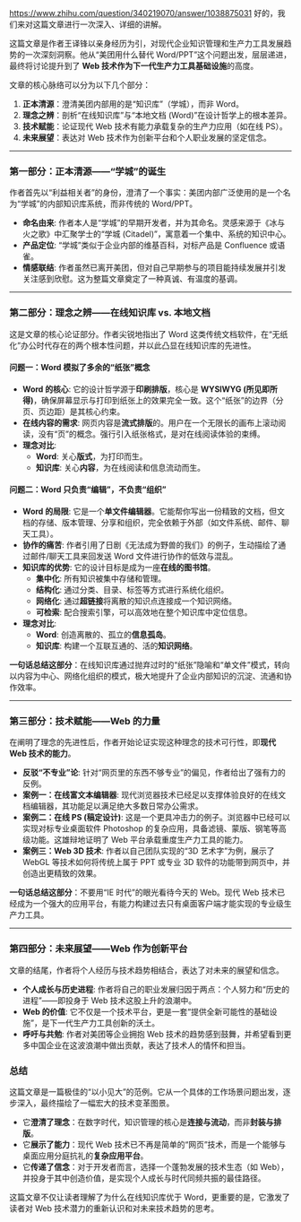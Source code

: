 https://www.zhihu.com/question/340219070/answer/1038875031
好的，我们来对这篇文章进行一次深入、详细的讲解。

这篇文章是作者王译锋以亲身经历为引，对现代企业知识管理和生产力工具发展趋势的一次深刻洞察。他从“美团用什么替代 Word/PPT”这个问题出发，层层递进，最终将讨论提升到了 **Web 技术作为下一代生产力工具基础设施**的高度。

文章的核心脉络可以分为以下几个部分：

1.  **正本清源**：澄清美团内部用的是“知识库”（学城），而非 Word。
2.  **理念之辨**：剖析“在线知识库”与“本地文档 (Word)”在设计哲学上的根本差异。
3.  **技术赋能**：论证现代 Web 技术有能力承载复杂的生产力应用（如在线 PS）。
4.  **未来展望**：表达对 Web 技术作为创新平台和个人职业发展的坚定信念。

---

### 第一部分：正本清源——“学城”的诞生

作者首先以“利益相关者”的身份，澄清了一个事实：美团内部广泛使用的是一个名为“学城”的内部知识库系统，而非传统的 Word/PPT。

- **命名由来**: 作者本人是“学城”的早期开发者，并为其命名。灵感来源于《冰与火之歌》中汇聚学士的“学城 (Citadel)”，寓意着一个集中、系统的知识中心。
- **产品定位**: “学城”类似于企业内部的维基百科，对标产品是 Confluence 或语雀。
- **情感联结**: 作者虽然已离开美团，但对自己早期参与的项目能持续发展并引发关注感到欣慰。这为整篇文章奠定了一种真诚、有温度的基调。

---

### 第二部分：理念之辨——在线知识库 vs. 本地文档

这是文章的核心论证部分。作者尖锐地指出了 Word 这类传统文档软件，在“无纸化”办公时代存在的两个根本性问题，并以此凸显在线知识库的先进性。

#### 问题一：Word 模拟了多余的“纸张”概念

- **Word 的核心**: 它的设计哲学源于**印刷排版**，核心是 **WYSIWYG (所见即所得)**，确保屏幕显示与打印到纸张上的效果完全一致。这个“纸张”的边界（分页、页边距）是其核心约束。
- **在线内容的需求**: 网页内容是**流式排版**的。用户在一个无限长的画布上滚动阅读，没有“页”的概念。强行引入纸张格式，是对在线阅读体验的束缚。
- **理念对比**:
  - **Word**: 关心**版式**，为打印而生。
  - **知识库**: 关心**内容**，为在线阅读和信息流动而生。

#### 问题二：Word 只负责“编辑”，不负责“组织”

- **Word 的局限**: 它是一个**单文件编辑器**。它能帮你写出一份精致的文档，但文档的存储、版本管理、分享和组织，完全依赖于外部（如文件系统、邮件、聊天工具）。
- **协作的痛苦**: 作者引用了日剧《无法成为野兽的我们》的例子，生动描绘了通过邮件/聊天工具来回发送 Word 文件进行协作的低效与混乱。
- **知识库的优势**: 它的设计目标是成为一座**在线的图书馆**。
  - **集中化**: 所有知识被集中存储和管理。
  - **结构化**: 通过分类、目录、标签等方式进行系统化组织。
  - **网络化**: 通过**超链接**将离散的知识点连接成一个知识网络。
  - **可检索**: 配合搜索引擎，可以高效地在整个知识库中定位信息。
- **理念对比**:
  - **Word**: 创造离散的、孤立的**信息孤岛**。
  - **知识库**: 构建一个互联互通的、活的**知识网络**。

**一句话总结这部分**：在线知识库通过抛弃过时的“纸张”隐喻和“单文件”模式，转向以内容为中心、网络化组织的模式，极大地提升了企业内部知识的沉淀、流通和协作效率。

---

### 第三部分：技术赋能——Web 的力量

在阐明了理念的先进性后，作者开始论证实现这种理念的技术可行性，即**现代 Web 技术的能力**。

- **反驳“不专业”论**: 针对“网页里的东西不够专业”的偏见，作者给出了强有力的反例。
- **案例一：在线富文本编辑器**: 现代浏览器技术已经足以支撑体验良好的在线文档编辑器，其功能足以满足绝大多数日常办公需求。
- **案例二：在线 PS (稿定设计)**: 这是一个更具冲击力的例子。浏览器中已经可以实现对标专业桌面软件 Photoshop 的复杂应用，具备滤镜、蒙版、钢笔等高级功能。这雄辩地证明了 Web 平台承载重度生产力工具的能力。
- **案例三：Web 3D 技术**: 作者以自己团队实现的“3D 艺术字”为例，展示了 WebGL 等技术如何将传统上属于 PPT 或专业 3D 软件的功能带到网页中，并创造出更精致的效果。

**一句话总结这部分**：不要用“IE 时代”的眼光看待今天的 Web。现代 Web 技术已经成为一个强大的应用平台，有能力构建过去只有桌面客户端才能实现的专业级生产力工具。

---

### 第四部分：未来展望——Web 作为创新平台

文章的结尾，作者将个人经历与技术趋势相结合，表达了对未来的展望和信念。

- **个人成长与历史进程**: 作者将自己的职业发展归因于两点：个人努力和“历史的进程”——即投身于 Web 技术这股上升的浪潮中。
- **Web 的价值**: 它不仅是一个技术平台，更是一套“提供全新可能性的基础设施”，是下一代生产力工具创新的沃土。
- **呼吁与共勉**: 作者对美团等企业拥抱 Web 技术的趋势感到鼓舞，并希望看到更多中国企业在这波浪潮中做出贡献，表达了技术人的情怀和担当。

### 总结

这篇文章是一篇极佳的“以小见大”的范例。它从一个具体的工作场景问题出发，逐步深入，最终描绘了一幅宏大的技术变革图景。

- 它**澄清了理念**：在数字时代，知识管理的核心是**连接与流动**，而非**封装与排版**。
- 它**展示了能力**：现代 Web 技术已不再是简单的“网页”技术，而是一个能够与桌面应用分庭抗礼的**复杂应用平台**。
- 它**传递了信念**：对于开发者而言，选择一个蓬勃发展的技术生态（如 Web），并投身于其中创造价值，是实现个人成长与时代同频共振的最佳路径。

这篇文章不仅让读者理解了为什么在线知识库优于 Word，更重要的是，它激发了读者对 Web 技术潜力的重新认识和对未来技术趋势的思考。
